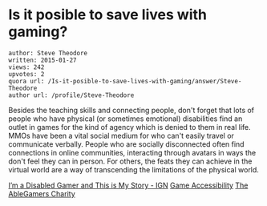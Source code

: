 # Is it posible to save lives with gaming?

	author: Steve Theodore
	written: 2015-01-27
	views: 242
	upvotes: 2
	quora url: /Is-it-posible-to-save-lives-with-gaming/answer/Steve-Theodore
	author url: /profile/Steve-Theodore


Besides the teaching skills and connecting people, don't forget that lots of people who have physical (or sometimes emotional) disabilities find an outlet in games for the kind of agency which is denied to them in real life. MMOs have been a vital social medium for who can't easily travel or communicate verbally. People who are socially disconnected often find connections in online communities, interacting through avatars in ways the don't feel they can in person. For others, the feats they can achieve in the virtual world are a way of transcending the limitations of the physical world. 

[I’m a Disabled Gamer and This is My Story - IGN](http://www.ign.com/articles/2014/05/30/iam-a-disabled-gamer-and-this-is-my-story)
[Game Accessibility](http://www.game-accessibility.com/index.php?pagefile=home)
[The AbleGamers Charity](http://www.ablegamers.com/)


